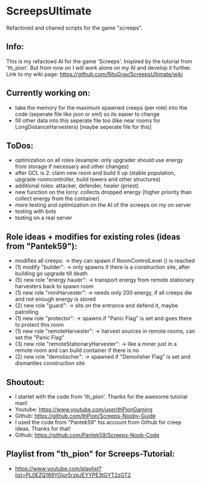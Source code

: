 # ScreepsUltimate
Refactored and chaned scripts for the game "screeps".

Info:
----
This is my refactoed AI for the game 'Screeps'.
Inspired by the tutorial from 'th_pion'.
But from now on I will work alone on my AI and develop it further.
Link to my wiki page: https://github.com/RituGray/ScreepsUltimate/wiki

Currently working on:
----
- take the memory for the maximum spawned creeps (per role) into the code (seperate file like json or xml) so its easier to change
- fill other data into this seperate file too (like near rooms for LongDistanceHarvesters) [maybe seperate file for this]

ToDos:
----
- optimization on all roles (example: only upgrader should use energy from storage if necessary and other changes)
- after GCL is 2: claim new room and build it up (stable population, upgrade roomcontroller, build towers and other structures)
- additional roles: attacker, defender, healer (priest)
- new function on the lorry: collects dropped energy (higher priority than collect energy from the container)
- more testing and optimization on the AI of the screeps on my on server
- testing with bots
- testing on a real server

Role ideas + modifies for existing roles (ideas from "Pantek59"):
----
- modifies all creeps: -> they can spawn if RoomControlLevel () is reached
- (1) modify "builder": -> only spawns if there is a construction site, after building go upgrade till death
- (5) new role "energy hauler": -> transport energy from remote stationary harvesters back to spawn room
- (1) new role "miniHarvester": -> needs only 200 energy, if all creeps die and not enough energy is stored
- (2) new role "guard": -> sits on the entrance and defend it, maybe patrolling
- (1) new role "protector": -> spawns if "Panic Flag" is set and goes there to protect this room
- (1) new role "remoteHarvester": -> harvest sources in remote rooms, can set the "Panic Flag"
- (3) new role "remoteStationaryHarvester": -> like a miner just in a remote room and can build container if there is no
- (2) new role "demolischer": -> spawned if "Demolisher Flag" is set and dismantles construction site

Shoutout:
----
- I startet with the code from 'th_pion'. Thanks for the awesome tutorial man!
- Youtube: https://www.youtube.com/user/thPionGaming
- Github: https://github.com/thPion/Screeps-Nooby-Guide
- I used the code from "Pantek59" his account from Github for creep ideas. Thanks for that!
- Github: https://github.com/Pantek59/Screeps-Noob-Code

Playlist from "th_pion" for Screeps-Tutorial:
----
- https://www.youtube.com/playlist?list=PL0EZQ169YGlor5rzeJEYYPE3tGYT2zGT2
